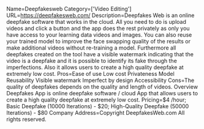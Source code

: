 Name=Deepfakesweb
Category=['Video Editing']
URL=https://deepfakesweb.com/
Description=Deepfakes Web is an online deepfake software that works in the cloud. All you need to do is upload videos and click a button and the app does the rest privately as only you have access to your learning data videos and images. You can also reuse your trained model to improve the face swapping quality of the results or make additional videos without re-training a model. Furthermore all deepfakes created on the tool have a visible watermark indicating that the video is a deepfake and it is possible to identify its fake through the imperfections. Also it allows users to create a high quality deepfake at extremely low cost.
Pros=Ease of use Low cost Privateness Model Reusability Visible watermark Imperfect by design Accessibility
Cons=The quality of deepfakes depends on the quality and length of videos. Overview Deepfakes App is online deepfake software / cloud App that allows users to create a high quality deepfake at extremely low cost.
Pricing=$4 /hour; Basic Deepfake (10000 Iterations) - $20; High-Quality Deepfake (50000 Iterations) - $80
Company Address=Copyright DeepfakesWeb.com All rights reserved.
